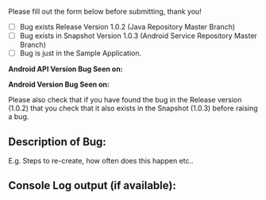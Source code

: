 Please fill out the form below before submitting, thank you!

- [ ] Bug exists Release Version 1.0.2 (Java Repository Master Branch)
- [ ] Bug exists in Snapshot Version 1.0.3 (Android Service Repository Master Branch)
- [ ] Bug is just in the Sample Application.

__Android API Version Bug Seen on:__

__Android Version Bug Seen on:__


Please also check that if you have found the bug in the Release version (1.0.2) that you check that it also exists in the Snapshot (1.0.3) before raising a bug.


## Description of Bug:
E.g. Steps to re-create, how often does this happen etc..

## Console Log output (if available):
